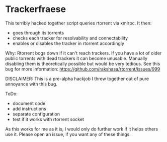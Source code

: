 # Trackerfraese

This terribly hacked together script queries rtorrent via xmlrpc. It then:
 * goes through its torrents
 * checks each tracker for resolvability and connectability
 * enables or disables the tracker in rtorrent accordingly

Why: Rtorrent bogs down if it can't reach trackers. If you have a lot of older public torrents with dead trackers it can become unusable. Manually disabling them is theoretically possible but would be very tedious. See this bug for more information: https://github.com/rakshasa/rtorrent/issues/999 

DISCLAIMER: This is a pre-alpha hackjob I threw together out of pure annoyance with this bug.

ToDo:
 * document code
 * add instructions
 * separate configuration
 * test if it works with rtorrent socket

As this works for me as it is, I would only do further work if it helps others use it. Please open an issue, if you want any of these things.

